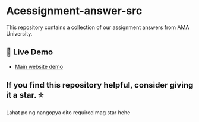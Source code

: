 # Acessignment-answer-src
This repository contains a collection of our assignment answers from AMA University.

## 🚀 Live Demo
- [Main website demo](https://acessignment.vercel.app/)

## If you find this repository helpful, consider giving it a star. ⭐
Lahat po ng nangopya dito required mag star hehe
